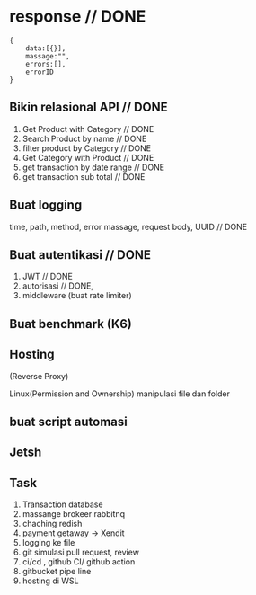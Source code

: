 # response // DONE

```
{
    data:[{}],
    massage:"",
    errors:[],
    errorID
}
```

## Bikin relasional API // DONE

1. Get Product with Category // DONE
2. Search Product by name // DONE
3. filter product by Category // DONE
4. Get Category with Product // DONE
5. get transaction by date range // DONE
6. get transaction sub total // DONE

## Buat logging

time, path, method, error massage, request body, UUID // DONE

## Buat autentikasi // DONE

1. JWT // DONE
2. autorisasi // DONE,
3. middleware (buat rate limiter)

## Buat benchmark (K6)

## Hosting

(Reverse Proxy)

Linux(Permission and Ownership)
manipulasi file dan folder

## buat script automasi

## Jetsh

## Task

1. Transaction database
2. massange brokeer rabbitnq
3. chaching redish
4. payment getaway -> Xendit
5. logging ke file
6. git simulasi pull request, review
7. ci/cd , github CI/ github action
8. gitbucket pipe line
9. hosting di WSL
